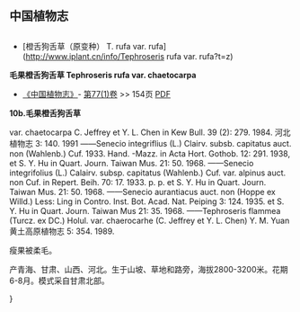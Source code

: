 
## 中国植物志

## 
* [橙舌狗舌草（原变种）  T.  rufa var. rufa](http://www.iplant.cn/info/Tephroseris rufa var. rufa?t=z)

**毛果橙舌狗舌草 Tephroseris rufa var. chaetocarpa**

* [《中国植物志》](http://www.iplant.cn/frps)- [第77(1)卷](http://www.iplant.cn/frps/vol/77(1)) >> 154页 [PDF](http://www.iplant.cn/frps/pdf/77(1)/154.PDF)

**10b.毛果橙舌狗舌草**

var. chaetocarpa C. Jeffrey et Y. L. Chen in Kew Bull. 39 (2): 279. 1984. 河北植物志 3: 140. 1991 ——Senecio integriflius (L.) Clairv. subsb. capitatus auct. non (Wahlenb.) Cuf. 1933. Hand. -Mazz. in Acta Hort. Gothob. 12: 291. 1938, et S. Y. Hu in Quart. Journ. Taiwan Mus. 21: 50. 1968. ——Senecio integrifolius (L.) Calairv. subsp. capitatus (Wahlenb.) Cuf. var. alpinus auct. non Cuf. in Repert. Beih. 70: 17. 1933. p. p. et S. Y. Hu in Quart. Journ. Taiwan Mus. 21: 50. 1968. ——Senecio aurantiacus auct. non (Hoppe ex Willd.) Less: Ling in Contro. Inst. Bot. Acad. Nat. Peiping 3: 124. 1935. et S. Y. Hu in Quart. Journ. Taiwan Mus 21: 35. 1968. ——Tephroseris flammea (Turcz. ex DC.) Holul. var. chaerocarhe (C. Jeffrey et Y. L. Chen) Y. M. Yuan 黄土高原植物志 5: 354. 1989.

瘦果被柔毛。

产青海、甘肃、山西、河北。生于山坡、草地和路旁，海拔2800-3200米。花期6-8月。模式采自甘肃北部。

}